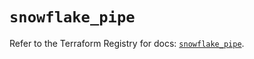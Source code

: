 # `snowflake_pipe`

Refer to the Terraform Registry for docs: [`snowflake_pipe`](https://registry.terraform.io/providers/snowflake-labs/snowflake/0.91.0/docs/resources/pipe).
